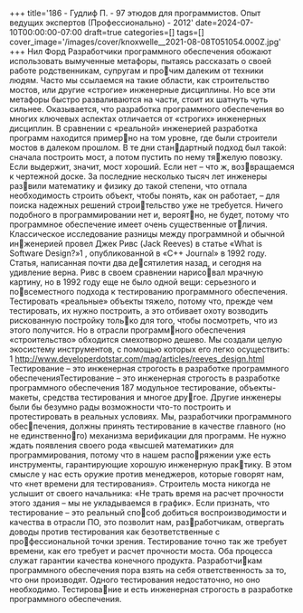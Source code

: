 +++
title='186 - Гудлиф П. - 97 этюдов для программистов. Опыт ведущих экспертов (Профессионально) - 2012'
date=2024-07-10T00:00:00-07:00
draft=true
categories=[]
tags=[]
cover_image='/images/cover/knoxwelle__2021-08-08T051054.000Z.jpg'
+++
Нил Форд
Раз­ра­бот­чи­ки про­грамм­но­го обес­пе­че­ния обо­жа­ют использовать вымученные 
метафоры, пытаясь рассказать о своей работе родственникам, супругам и прочим далеким от техники людям. Часто мы ссылаемся на такие области, как 
строительство мостов, или другие «строгие» инженерные дисциплины. Но все 
эти метафоры быстро разваливаются на части, стоит их шатнуть чуть сильнее. 
Оказывается, что разработка программного обеспечения во многих ключевых 
аспектах отличается от «строгих» инженерных дисциплин.
В сравнении с «реальной» инженерией разработка программ находится примерно на том уровне, где были строители мостов в далеком прошлом. В те дни стандартный подход был такой: сначала построить мост, а потом пустить по нему тяжелую повозку. Если выдержит, значит, мост хороший. Если нет – что ж, возвращаемся к чертежной доске. За последние несколько тысяч лет инженеры развили математику и физику до такой степени, что отпала необходимость строить 
объект, чтобы понять, как он работает, – для поиска надежных решений строительство уже не требуется. Ничего подобного в программировании нет и, вероятно, не будет, потому что программное обеспечение имеет очень существенные отличия. Классическое исследование разницы между программной и обычной инженерией провел Джек Ривс (Jack Reeves) в статье «What is Software Design?»1
, 
опубликованной в «C++ Journal» в 1992 году. Статья, написанная почти два десятилетия назад, и сегодня на удивление верна. Ривс в своем сравнении нарисовал мрачную картину, но в 1992 году еще не было одной вещи: серьезного и повсеместного подхода к тестированию программного обеспечения.
Тестировать «реальные» объекты тяжело, потому что, прежде чем тестировать, 
их нужно построить, а это отбивает охоту возводить рискованную постройку только для того, чтобы посмотреть, что из этого получится. Но в отрасли программного обеспечения «строительство» обходится смехотворно дешево. Мы создали 
целую экосистему инструментов, с помощью которых его легко осуществить: 
1 http://www.developerdotstar.com/mag/articles/reeves_design.html
Тестирование – это инженерная 
строгость в разработке 
программного обеспеченияТестирование – это инженерная строгость в разработке программного обеспечения 187
модульное тестирование, объекты-макеты, средства тестирования и многое другое. Другие инженеры были бы безумно рады возможности что-то построить 
и протестировать в реальных условиях. Мы, разработчики программного обеспечения, должны принять тестирование в качестве главного (но не единственного) механизма верификации для программ. Не нужно ждать появления своего 
рода «высшей математики» для программирования, потому что в нашем распоряжении уже есть инструменты, гарантирующие хорошую инженерную практику. В этом смысле у нас есть оружие против менеджеров, которые говорят нам, 
что «нет времени для тестирования». Строитель моста никогда не услышит от 
своего начальника: «Не трать время на расчет прочности этого здания – мы не 
укладываемся в график». Если признать, что тестирование – это реальный способ добиться воспроизводимости и качества в отрасли ПО, это позволит нам, разработчикам, отвергать доводы против тестирования как безответственные с профессиональной точки зрения.
Тестирование точно так же требует времени, как его требует и расчет прочности 
моста. Оба процесса служат гарантии качества конечного продукта. Разработчикам программного обеспечения пора взять на себя ответственность за то, что они 
производят. Одного тестирования недостаточно, но оно необходимо. Тестирование и есть инженерная строгость в разработке программного обеспечения.